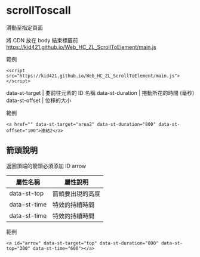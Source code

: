 # scrollToscall
滑動至指定頁面

將 CDN 放在 body 結束標籤前
https://kid421.github.io/Web_HC_ZL_ScrollToElement/main.js

範例
```
<script src="https://kid421.github.io/Web_HC_ZL_ScrollToElement/main.js"></script>
```
data-st-target | 要前往元素的 ID 名稱
data-st-duration | 捲動所花的時間 (毫秒)
data-st-offset | 位移的大小

範例
```
<a href="" data-st-target="area2" data-st-duration="800" data-st-offset="100">連結2</a>
```

## 箭頭說明
返回頂端的箭頭必須添加 ID arrow

屬性名稱 | 屬性說明
-------------- | --------------
data-st-top | 箭頭要出現的高度
data-st-time | 特效的持續時間
data-st-time | 特效的持續時間

範例
```
<a id="arrow" data-st-target="top" data-st-duration="800" data-st-top="300" data-st-time="600"></a>
```
